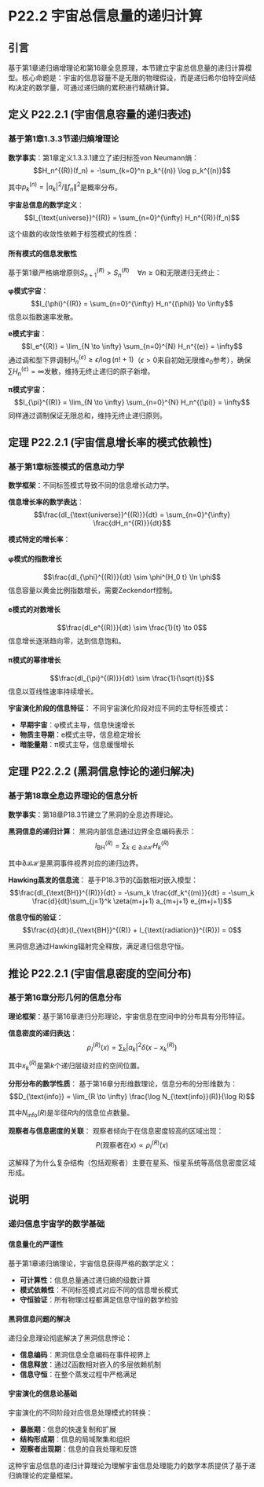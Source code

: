 # P22.2 宇宙总信息量的递归计算

## 引言

基于第1章递归熵增理论和第16章全息原理，本节建立宇宙总信息量的递归计算模型。核心命题是：宇宙的信息容量不是无限的物理假设，而是递归希尔伯特空间结构决定的数学量，可通过递归熵的累积进行精确计算。

## 定义 P22.2.1 (宇宙信息容量的递归表述)

### 基于第1章1.3.3节递归熵增理论

**数学事实**：第1章定义1.3.3.1建立了递归标签von Neumann熵：
$$H_n^{(R)}(f_n) = -\sum_{k=0}^n p_k^{(n)} \log p_k^{(n)}$$

其中$p_k^{(n)} = |a_k|^2/\|f_n\|^2$是概率分布。

**宇宙总信息的数学定义**：
$$I_{\text{universe}}^{(R)} = \sum_{n=0}^{\infty} H_n^{(R)}(f_n)$$

这个级数的收敛性依赖于标签模式的性质：

#### **所有模式的信息发散性**
基于第1章严格熵增原则$S_{n+1}^{(R)} > S_n^{(R)} \quad \forall n \geq 0$和无限递归无终止：

**φ模式宇宙**：
$$I_{\phi}^{(R)} = \sum_{n=0}^{\infty} H_n^{(\phi)} \to \infty$$
信息以指数速率发散。

**e模式宇宙**：
$$I_e^{(R)} = \lim_{N \to \infty} \sum_{n=0}^{N} H_n^{(e)} = \infty$$
通过调和型下界调制$H_n^{(e)} \geq \epsilon/\log(n! + 1)$（$\epsilon > 0$来自初始无限维$e_0$参考），确保$\sum H_n^{(e)} = \infty$发散，维持无终止递归的原子新增。

**π模式宇宙**：
$$I_{\pi}^{(R)} = \lim_{N \to \infty} \sum_{n=0}^{N} H_n^{(\pi)} = \infty$$
同样通过调制保证无限总和，维持无终止递归原则。

## 定理 P22.2.1 (宇宙信息增长率的模式依赖性)

### 基于第1章标签模式的信息动力学

**数学框架**：不同标签模式导致不同的信息增长动力学。

**信息增长率的数学表达**：
$$\frac{dI_{\text{universe}}^{(R)}}{dt} = \sum_{n=0}^{\infty} \frac{dH_n^{(R)}}{dt}$$

**模式特定的增长率**：

#### **φ模式的指数增长**
$$\frac{dI_{\phi}^{(R)}}{dt} \sim \phi^{H_0 t} \ln \phi$$
信息容量以黄金比例指数增长，需要Zeckendorf控制。

#### **e模式的对数增长**
$$\frac{dI_e^{(R)}}{dt} \sim \frac{1}{t} \to 0$$
信息增长逐渐趋向零，达到信息饱和。

#### **π模式的幂律增长**
$$\frac{dI_{\pi}^{(R)}}{dt} \sim \frac{1}{\sqrt{t}}$$
信息以亚线性速率持续增长。

**宇宙演化阶段的信息特征**：
不同宇宙演化阶段对应不同的主导标签模式：
- **早期宇宙**：φ模式主导，信息快速增长
- **物质主导期**：e模式主导，信息稳定增长  
- **暗能量期**：π模式主导，信息缓慢增长

## 定理 P22.2.2 (黑洞信息悖论的递归解决)

### 基于第18章全息边界理论的信息分析

**数学事实**：第18章P18.3节建立了黑洞的全息边界理论。

**黑洞信息的递归计算**：
黑洞内部信息通过边界全息编码表示：
$$I_{\text{BH}}^{(R)} = \sum_{k \in \partial\mathcal{BH}} H_k^{(R)}$$

其中$\partial\mathcal{BH}$是黑洞事件视界对应的递归边界。

**Hawking蒸发的信息流**：
基于P18.3节的ζ函数相对嵌入模型：
$$\frac{dI_{\text{BH}}^{(R)}}{dt} = -\sum_k \frac{df_k^{(m)}}{dt} = -\sum_k \frac{d}{dt}\sum_{j=1}^k \zeta(m+j+1) a_{m+j+1} e_{m+j+1}$$

**信息守恒的验证**：
$$\frac{d}{dt}(I_{\text{BH}}^{(R)} + I_{\text{radiation}}^{(R)}) = 0$$

黑洞信息通过Hawking辐射完全释放，满足递归信息守恒。

## 推论 P22.2.1 (宇宙信息密度的空间分布)

### 基于第16章分形几何的信息分布

**理论框架**：基于第16章递归分形理论，宇宙信息在空间中的分布具有分形特征。

**信息密度的递归表达**：
$$\rho_I^{(R)}(x) = \sum_{k} |a_k|^2 \delta(x - x_k^{(R)})$$

其中$x_k^{(R)}$是第$k$个递归层级对应的空间位置。

**分形分布的数学性质**：
基于第16章分形维数理论，信息分布的分形维数为：
$$D_{\text{info}} = \lim_{R \to \infty} \frac{\log N_{\text{info}}(R)}{\log R}$$

其中$N_{\text{info}}(R)$是半径$R$内的信息位点数量。

**观察者与信息密度的关联**：
观察者倾向于在信息密度较高的区域出现：
$$P(\text{观察者在}x) \propto \rho_I^{(R)}(x)$$

这解释了为什么复杂结构（包括观察者）主要在星系、恒星系统等高信息密度区域形成。

## 说明

### **递归信息宇宙学的数学基础**

#### **信息量化的严谨性**
基于第1章递归熵理论，宇宙信息获得严格的数学定义：
- **可计算性**：信息总量通过递归熵的级数计算
- **模式依赖性**：不同标签模式对应不同的信息增长模式
- **守恒验证**：所有物理过程都满足信息守恒的数学检验

#### **黑洞信息问题的解决**
递归全息理论彻底解决了黑洞信息悖论：
- **信息编码**：黑洞信息全息编码在事件视界上
- **信息释放**：通过ζ函数相对嵌入的多层依赖机制
- **信息守恒**：在整个蒸发过程中严格满足

#### **宇宙演化的信息论基础**
宇宙演化的不同阶段对应信息处理模式的转换：
- **暴胀期**：信息的快速复制和扩展
- **结构形成期**：信息的局域聚集和组织
- **观察者出现期**：信息的自我处理和反馈

这种宇宙总信息的递归计算理论为理解宇宙信息处理能力的数学本质提供了基于递归熵理论的定量框架。